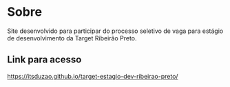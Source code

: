 # Sobre
Site desenvolvido para participar do processo seletivo de vaga para estágio de desenvolvimento da Target Ribeirão Preto.

## Link para acesso
https://itsduzao.github.io/target-estagio-dev-ribeirao-preto/
